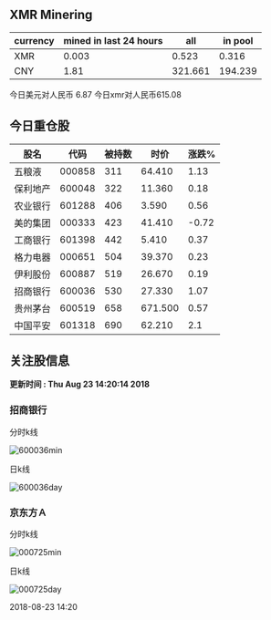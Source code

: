 ## XMR Minering

|currency|mined in last 24 hours|all|in pool|
|---|---|---|---|
|XMR|0.003|0.523|0.316|
|CNY|1.81|321.661|194.239|

今日美元对人民币 6.87	今日xmr对人民币615.08


## 今日重仓股 

|股名|代码|被持数|时价|涨跌%|
|---|---|---|---|---|
|五粮液|000858|311|64.410|1.13|
|保利地产|600048|322|11.360|0.18|
|农业银行|601288|406|3.590|0.56|
|美的集团|000333|423|41.410|-0.72|
|工商银行|601398|442|5.410|0.37|
|格力电器|000651|504|39.370|0.23|
|伊利股份|600887|519|26.670|0.19|
|招商银行|600036|530|27.330|1.07|
|贵州茅台|600519|658|671.500|0.57|
|中国平安|601318|690|62.210|2.1|

## 关注股信息
**更新时间 : Thu Aug 23 14:20:14 2018**
### 招商银行 
分时k线

![600036min](http://image.sinajs.cn/newchart/min/n/sh600036.gif)

日k线

![600036day](http://image.sinajs.cn/newchart/daily/n/sh600036.gif)

### 京东方Ａ 
分时k线

![000725min](http://image.sinajs.cn/newchart/min/n/sz000725.gif)

日k线

![000725day](http://image.sinajs.cn/newchart/daily/n/sz000725.gif)

2018-08-23 14:20